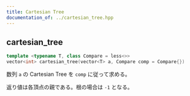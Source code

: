 ```yaml
---
title: Cartesian Tree
documentation_of: ../cartesian_tree.hpp
---
```


## cartesian_tree
```cpp
template <typename T, class Compare = less<>>
vector<int> cartesian_tree(vector<T> a, Compare comp = Compare{})
```
数列 `a` の Cartesian Tree を `comp` に従って求める。

返り値は各頂点の親である。根の場合は `-1` となる。
